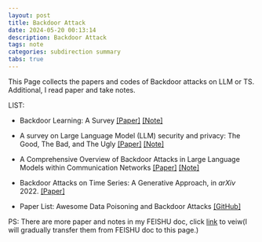 ```yaml
---
layout: post
title: Backdoor Attack
date: 2024-05-20 00:13:14
description: Backdoor Attack
tags: note
categories: subdirection summary
tabs: true
---
```


This Page collects the papers and codes of Backdoor attacks on LLM or TS. Additional, I read paper and take notes.

LIST:

* Backdoor Learning: A Survey [\[Paper\]](https://arxiv.org/pdf/2007.08745.pdf) [\[Note\]](https://fscdc.github.io/blog/2024/BL-survey/) 

* A survey on Large Language Model (LLM) security and privacy: The Good, The Bad, and The Ugly [\[Paper\]](https://www.sciencedirect.com/science/article/pii/S266729522400014X#sec6) [\[Note\]](https://fscdc.github.io/blog/2024/survey4llmsp/)

* A Comprehensive Overview of Backdoor Attacks in Large Language Models within Communication Networks [\[Paper\]](https://arxiv.org/pdf/2308.14367.pdf) [\[Note\]](https://fscdc.github.io/blog/2024/BA4llm/) 

* Backdoor Attacks on Time Series: A Generative Approach, in *arXiv* 2022. [\[Paper\]](https://arxiv.org/pdf/2211.07915.pdf)

* Paper List: Awesome Data Poisoning and Backdoor Attacks [\[GitHub\]](https://github.com/penghui-yang/awesome-data-poisoning-and-backdoor-attack)

PS: There are more paper and notes in my FEISHU doc, click [link](https://nankai.feishu.cn/wiki/SCNGw6cpHiWD4xk8hYocqVBrnvg?from=from_copylink) to veiw(I will gradually transfer them from FEISHU doc to this page.)